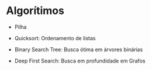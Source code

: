 # Algorítimos

- Pilha

- Quicksort: Ordenamento de listas

- Binary Search Tree: Busca ótima em árvores binárias

- Deep First Search: Busca em profundidade em Grafos